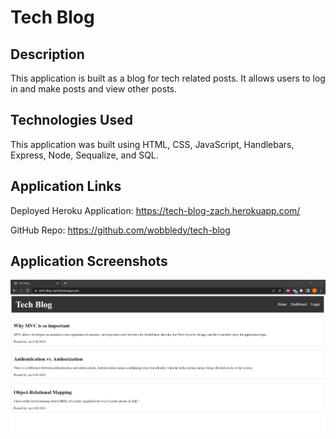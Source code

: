 # Tech Blog

## Description

This application is built as a blog for tech related posts. It allows users to log in and make posts and view other posts.

## Technologies Used

This application was built using HTML, CSS, JavaScript, Handlebars, Express, Node, Sequalize, and SQL. 

## Application Links

Deployed Heroku Application: https://tech-blog-zach.herokuapp.com/

GitHub Repo: https://github.com/wobbledy/tech-blog

## Application Screenshots

![application screenshot1](./public/imgs/ApplicationScreenshot.PNG)
